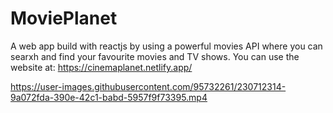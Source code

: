 # MoviePlanet
A web app build with reactjs by using a powerful movies API where you can searxh and find your favourite movies and TV shows. You can use the website at: https://cinemaplanet.netlify.app/



https://user-images.githubusercontent.com/95732261/230712314-9a072fda-390e-42c1-babd-5957f9f73395.mp4


